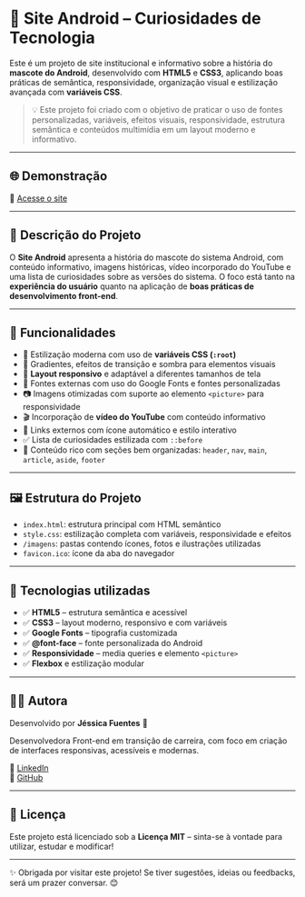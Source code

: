 # 🤖 Site Android – Curiosidades de Tecnologia

Este é um projeto de site institucional e informativo sobre a história do **mascote do Android**, desenvolvido com **HTML5** e **CSS3**, aplicando boas práticas de semântica, responsividade, organização visual e estilização avançada com **variáveis CSS**.

> 💡 Este projeto foi criado com o objetivo de praticar o uso de fontes personalizadas, variáveis, efeitos visuais, responsividade, estrutura semântica e conteúdos multimídia em um layout moderno e informativo.

---

## 🌐 Demonstração

🔗 [Acesse o site](https://jessica-fuentess.github.io/Site-android/)

---

## 🧾 Descrição do Projeto

O **Site Android** apresenta a história do mascote do sistema Android, com conteúdo informativo, imagens históricas, vídeo incorporado do YouTube e uma lista de curiosidades sobre as versões do sistema.  O foco está tanto na **experiência do usuário** quanto na aplicação de **boas práticas de desenvolvimento front-end**.

---

## 🧩 Funcionalidades

- 🎨 Estilização moderna com uso de **variáveis CSS (`:root`)**
- 🌈 Gradientes, efeitos de transição e sombra para elementos visuais
- 📱 **Layout responsivo** e adaptável a diferentes tamanhos de tela
- 🔡 Fontes externas com uso do Google Fonts e fontes personalizadas
- 📷 Imagens otimizadas com suporte ao elemento `<picture>` para responsividade
- 🎬 Incorporação de **vídeo do YouTube** com conteúdo informativo
- 🔗 Links externos com ícone automático e estilo interativo
- ✅ Lista de curiosidades estilizada com `::before`
- 🧠 Conteúdo rico com seções bem organizadas: `header`, `nav`, `main`, `article`, `aside`, `footer`

---

## 🖼️ Estrutura do Projeto

- `index.html`: estrutura principal com HTML semântico
- `style.css`: estilização completa com variáveis, responsividade e efeitos
- `/imagens`: pastas contendo ícones, fotos e ilustrações utilizadas
- `favicon.ico`: ícone da aba do navegador

---

## 🧰 Tecnologias utilizadas

- ✅ **HTML5** – estrutura semântica e acessível  
- ✅ **CSS3** – layout moderno, responsivo e com variáveis  
- ✅ **Google Fonts** – tipografia customizada  
- ✅ **@font-face** – fonte personalizada do Android  
- ✅ **Responsividade** – media queries e elemento `<picture>`  
- ✅ **Flexbox** e estilização modular

---

## 👩‍💻 Autora

Desenvolvido por **Jéssica Fuentes** 💜 

Desenvolvedora Front-end em transição de carreira, com foco em criação de interfaces responsivas, acessíveis e modernas.

🔗 [LinkedIn](https://www.linkedin.com/in/j%C3%A9ssica-fuentes/)  
🔗 [GitHub](https://github.com/Jessica-Fuentess)

---

## 📄 Licença

Este projeto está licenciado sob a **Licença MIT** – sinta-se à vontade para utilizar, estudar e modificar!

---

✨ Obrigada por visitar este projeto! 
Se tiver sugestões, ideias ou feedbacks, será um prazer conversar. 😊
